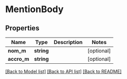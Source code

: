 # MentionBody

## Properties
Name | Type | Description | Notes
------------ | ------------- | ------------- | -------------
**nom_m** | **string** |  | [optional] 
**accro_m** | **string** |  | [optional] 

[[Back to Model list]](../README.md#documentation-for-models) [[Back to API list]](../README.md#documentation-for-api-endpoints) [[Back to README]](../README.md)



